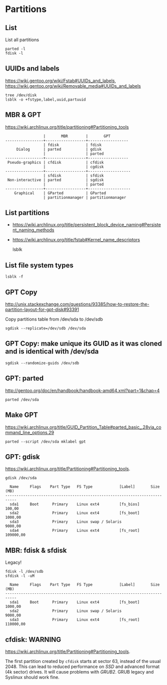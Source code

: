 # Partitions

## List

List all partitions

    parted -l
    fdisk -l

## UUIDs and labels

<https://wiki.gentoo.org/wiki/Fstab#UUIDs_and_labels>,
<https://wiki.gentoo.org/wiki/Removable_media#UUIDs_and_labels>

    tree /dev/disk
    lsblk -o +fstype,label,uuid,partuuid

## MBR & GPT

<https://wiki.archlinux.org/title/partitioning#Partitioning_tools>

```
                 |       MBR        |       GPT
-----------------+------------------+------------------
                 | fdisk            | fdisk
     Dialog      | parted           | gdisk
                 |                  | parted
-----------------+------------------+------------------
 Pseudo-graphics | cfdisk           | cfdisk
                 |                  | cgdisk
-----------------+------------------+-------------------
                 | sfdisk           | sfdisk
 Non-interactive | parted           | sgdisk
                 |                  | parted
-----------------+------------------+-------------------
    Graphical    | GParted          | GParted
                 | partitionmanager | partitionmanager
```

## List partitions

* <https://wiki.archlinux.org/title/persistent_block_device_naming#Persistent_naming_methods>
* <https://wiki.archlinux.org/title/fstab#Kernel_name_descriptors>

    lsblk

## List file system types

    lsblk -f

## GPT Copy

<http://unix.stackexchange.com/questions/93385/how-to-restore-the-partition-layout-for-gpt-disk#93391>

Copy partitions table from /dev/sda to /dev/sdb

    sgdisk --replicate=/dev/sdb /dev/sda

## GPT Copy: make unique its GUID as it was cloned and is identical with /dev/sda

    sgdisk --randomize-guids /dev/sdb

## GPT: parted

<http://gentoo.org/doc/en/handbook/handbook-amd64.xml?part=1&chap=4>

    parted /dev/sda

## Make GPT

<https://wiki.archlinux.org/title/GUID_Partition_Table#parted_basic_.28via_command_line_options.29>

    parted --script /dev/sda mklabel gpt

## GPT: gdisk

<https://wiki.archlinux.org/title/Partitioning#Partitioning_tools>.

    gdisk /dev/sda

      Name     Flags    Part Type   FS Type            [Label]       Size (MB)
    ---------------------------------------------------------------------------
      sda1     Boot      Primary    Linux ext4         [fs_bios]        100,00
      sda2               Primary    Linux ext4         [fs_boot]       1000,00
      sda3               Primary    Linux swap / Solaris               9000,00
      sda4               Primary    Linux ext4         [fs_root]     109000,00

## MBR: fdisk & sfdisk

Legacy!

    fdisk -l /dev/sdb
    sfdisk -l -uM

```
  Name     Flags    Part Type   FS Type            [Label]       Size (MB)
---------------------------------------------------------------------------
  sda1     Boot      Primary    Linux ext4         [fs_boot]       1000,00
  sda2               Primary    Linux swap / Solaris               9000,00
  sda3               Primary    Linux ext4         [fs_root]     110000,00
```

## cfdisk: WARNING

<https://wiki.archlinux.org/title/Partitioning#Partitioning_tools>.

The first partition created by `cfdisk` starts at sector 63,
instead of the usual 2048. This can lead to reduced performance on _SSD_
and advanced format (4k sector) drives.
It will cause problems with _GRUB2_.
GRUB legacy and Syslinux should work fine.
